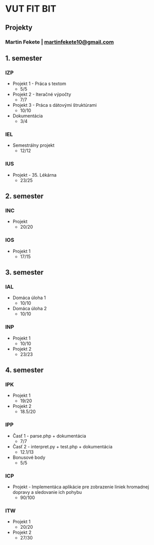 # VUT FIT BIT
## **Projekty**
### Martin Fekete | martinfekete10@gmail.com

## **1. semester**
### **IZP**
- Projekt 1 - Práca s textom
    - 5/5
- Projekt 2 - Iteračné výpočty
    - 7/7
- Projekt 3 - Práca s dátovými štruktúrami
    - 10/10
- Dokumentácia
    - 3/4

### **IEL**
- Semestrálny projekt
    - 12/12

### **IUS**
- Projekt - 35. Lékárna
    - 23/25


## **2. semester**
### **INC**
- Projekt
    - 20/20

### **IOS**
- Projekt 1
    - 17/15


## **3. semester**
### **IAL**
- Domáca úloha 1
    - 10/10
- Domáca úloha 2
    - 10/10

### **INP**
- Projekt 1
    - 10/10
- Projekt 2
    - 23/23


## **4. semester**
### **IPK**
- Projekt 1
    - 19/20
- Projekt 2
    - 18.5/20

### **IPP**
- Časť 1 - parse.php + dokumentácia
    - 7/7
- Časť 2 - interpret.py + test.php + dokumentácia
    - 12.1/13
- Bonusové body
    - 5/5

### **ICP**
- Projekt - Implementáca aplikácie pre zobrazenie liniek hromadnej dopravy a sledovanie ich pohybu
    - 90/100

### **ITW**
- Projekt 1
    - 20/20
- Projekt 2
    - 27/30

